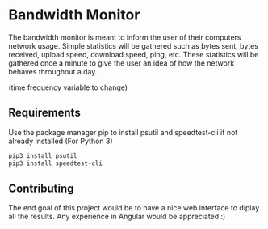 # Bandwidth Monitor

The bandwidth monitor is meant to inform the user of their computers network usage.  Simple statistics will be gathered such as bytes sent, bytes received, upload speed, download speed, ping, etc.  These statistics will be gathered once a minute to give the user an idea of how the network behaves throughout a day.

(time frequency variable to change)

## Requirements

Use the package manager pip to install psutil and speedtest-cli if not already installed (For Python 3)

```bash
pip3 install psutil
pip3 install speedtest-cli
```

## Contributing

The end goal of this project would be to have a nice web interface to diplay all the results.  Any experience in Angular would be appreciated :)
